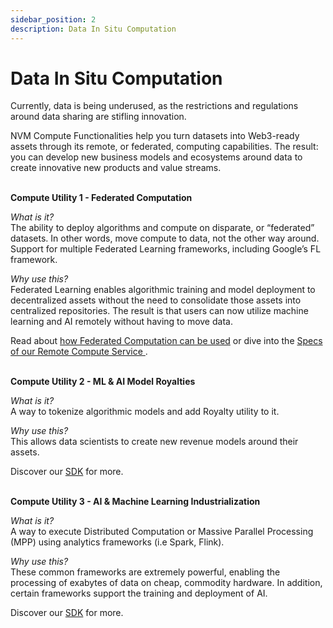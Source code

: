 ```yaml
---
sidebar_position: 2
description: Data In Situ Computation
---
```


# Data In Situ Computation

Currently, data is being underused, as the restrictions and regulations around data sharing are stifling innovation. <br />

NVM Compute Functionalities help you turn datasets into Web3-ready assets through its remote, or federated, computing capabilities. The result: you can develop new business models and ecosystems around data to create innovative new products and value streams. 
<br />
<br />

**Compute Utility 1 - Federated Computation**<br />

_What is it?_<br />
The ability to deploy algorithms and compute on disparate, or “federated” datasets. In other words, move compute to data, not the other way around. Support for multiple Federated Learning frameworks, including Google’s FL framework.<br />

_Why use this?_<br />
Federated Learning enables algorithmic training and model deployment to decentralized assets without the need to consolidate those assets into centralized repositories. The result is that users can now utilize machine learning and AI remotely without having to move data.<br />

Read about [how Federated Computation can be used](https://medium.com/nevermined-io/nevermined-credit-card-fraud-detection-91aef362d98) or dive into the [Specs of our Remote Compute Service ](../../architecture/specs/Spec-COMPUTE/#execution-of-remote-compute-services-using-service-agreements).<br />
<br />

**Compute Utility 2 - ML & AI Model Royalties**<br />

_What is it?_<br />
A way to tokenize algorithmic models and add Royalty utility to it.<br />

_Why use this?_<br />
This allows data scientists to create new revenue models around their assets.<br />

Discover our [SDK](../../getting-started/) for more.<br />
<br />

**Compute Utility 3 - AI & Machine Learning Industrialization**<br />

_What is it?_<br />
A way to execute Distributed Computation or Massive Parallel Processing (MPP) using analytics frameworks (i.e Spark, Flink).<br />

_Why use this?_<br />
These common frameworks are extremely powerful, enabling the processing of exabytes of data on cheap, commodity hardware. In addition, certain frameworks support the training and deployment of AI.<br />

Discover our [SDK](../../getting-started/) for more.<br />
<br />


